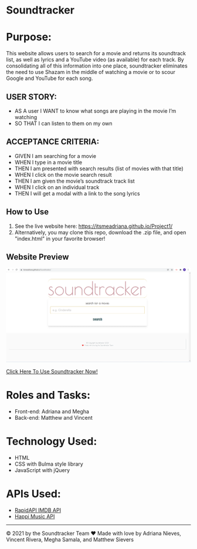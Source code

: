 # Soundtracker

# Purpose:

This website allows users to search for a movie and returns its soundtrack list, as well as lyrics and a YouTube video (as available) for each track. By consolidating all of this information into one place, soundtracker eliminates the need to use Shazam in the middle of watching a movie or to scour Google and YouTube for each song.

## USER STORY:

- AS A user I WANT to know what songs are playing in the movie I’m watching
- SO THAT I can listen to them on my own

## ACCEPTANCE CRITERIA:

- GIVEN I am searching for a movie
- WHEN I type in a movie title
- THEN I am presented with search results (list of movies with that title)
- WHEN I click on the movie search result
- THEN I am given the movie’s soundtrack track list
- WHEN I click on an individual track
- THEN I will get a modal with a link to the song lyrics


## How to Use

1. See the live website here: https://itsmeadriana.github.io/Project1/
2. Alternatively, you may clone this repo, download the .zip file, and open "index.html" in your favorite browser!

## Website Preview

![Homepage preview](./assets/images/homepage.png)


[Click Here To Use Soundtracker Now!](https://itsmeadriana.github.io/Soundtracker/)

# Roles and Tasks:

- Front-end: Adriana and Megha
- Back-end: Matthew and Vincent

# Technology Used:

- HTML
- CSS with Bulma style library
- JavaScript with jQuery

# APIs Used:

- [RapidAPI IMDB API](https://rapidapi.com/apidojo/api/imdb8) 
- [Happi Music API](https://happi.dev/docs/music)
---
© 2021 by the Soundtracker Team
❤️ Made with love by Adriana Nieves, Vincent Rivera, Megha Samala, and Matthew Sievers
